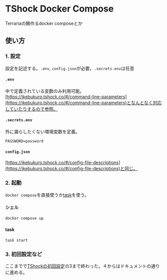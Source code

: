 # TShock Docker Compose
Terrariaの鯖作るdocker composeとか

## 使い方
### 1. 設定
設定を記述する。`.env`, `config.json`が必要。`.secrets.env`は任意

#### `.env`
中で定義されている変数のみ利用可能。[https://ikebukuro.tshock.co/#/command-line-parameters](https://ikebukuro.tshock.co/#/command-line-parameters)となんとなく対応していたりするので参照。

#### `.secrets.env`

外に漏らしたくない環境変数を定義。

```
PASSWORD=password
```

#### `config.json`

[https://ikebukuro.tshock.co/#/config-file-descriptions](https://ikebukuro.tshock.co/#/config-file-descriptions)と同じ。

### 2. 起動

`docker compose`を直接使うか[task](https://taskfile.dev/)を使う。

#### シェル

```bash
docker compose up
```

#### task

```bash
task start
```

### 3. 初回設定など

ここまでで[TShockの初回設定](https://ikebukuro.tshock.co/#/?id=installing-tshock)の3まで終わった。４からはドキュメントの通りに進める。

